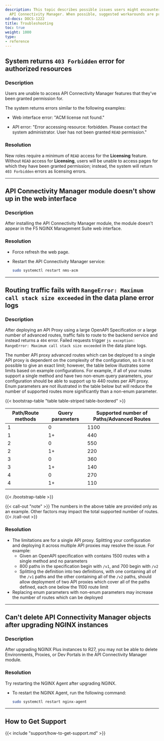 ```yaml
---
description: This topic describes possible issues users might encounter when using
  API Connectivity Manager. When possible, suggested workarounds are provided.
nd-docs: DOCS-1222
title: Troubleshooting
toc: true
weight: 1000
type:
- reference
---
```


## System returns `403 Forbidden` error for authorized resources

### Description

Users are unable to access API Connectivity Manager features that they've been granted permission for.

The system returns errors similar to the following examples:

- Web interface error: "ACM license not found."

- API error: "Error accessing resource: forbidden. Please contact the system administrator. User has not been granted `READ` permission."

### Resolution

New roles require a minimum of `READ` access for the **Licensing** feature. Without `READ` access for **Licensing**, users will be unable to access pages for which they have been granted permission; instead, the system will return `403 Forbidden` errors as licensing errors.

---

## API Connectivity Manager module doesn't show up in the web interface

### Description

After installing the API Connectivity Manager module, the module doesn't appear in the F5 NGINX Management Suite web interface.

### Resolution

- Force refresh the web page.
- Restart the API Connectivity Manager service:

  ```bash
  sudo systemctl restart nms-acm
  ```

---

## Routing traffic fails with `RangeError: Maximum call stack size exceeded` in the data plane error logs

### Description

After deploying an API Proxy using a large OpenAPI Specification or a large number of advanced routes, traffic fails to route to the backend service and instead returns a `404` error. Failed requests trigger `js exception: RangeError: Maximum call stack size exceeded` in the data plane logs.

The number API proxy advanced routes which can be deployed to a single API proxy is dependent on the complexity of the configuration, so it is not possible to give an exact limit; however, the table below illustrates some limits based on example configurations. For example, if all of your routes support a single method and have two non-enum query parameters, your configuration should be able to support up to 440 routes per API proxy. Enum parameters are not illustrated in the table below but will reduce the number of supported routes more significantly than a non-enum parameter.

{{< bootstrap-table "table table-striped table-bordered" >}}

| Path/Route methods | Query parameters | Supported number of Paths/Advanced Routes |
| ------------------ | ---------------- | ----------------------------------------- |
| 1                  | 0                | 1100                                      |
| 1                  | 1+               | 440                                       |
| 2                  | 0                | 550                                       |
| 2                  | 1+               | 220                                       |
| 3                  | 0                | 360                                       |
| 3                  | 1+               | 140                                       |
| 4                  | 0                | 270                                       |
| 4                  | 1+               | 110                                       |
|                    |                  |                                           |

{{< /bootstrap-table >}}

{{< call-out "note" >}}
The numbers in the above table are provided only as an example. Other factors may impact the total supported number of routes.
{{< /call-out >}}

### Resolution

- The limitations are for a single API proxy. Splitting your configuration and deploying it across multiple API proxies may resolve the issue. For example:
  - Given an OpenAPI specification with contains 1500 routes with a single method and no parameters
  - 800 paths in the specification begin with `/v1`, and 700 begin with `/v2`
  - Splitting the definition into two definitions, with one containing all of the `/v1` paths and the other containing all of the `/v2` paths, should allow deployment of two API proxies which cover all of the paths defined, each one below the 1100 route limit
- Replacing enum parameters with non-enum parameters may increase the number of routes which can be deployed

---

## Can't delete API Connectivity Manager objects after upgrading NGINX instances

### Description

After upgrading NGINX Plus instances to R27, you may not be able to delete Environments, Proxies, or Dev Portals in the API Connectivity Manager module.

### Resolution

Try restarting the NGINX Agent after upgrading NGINX.

- To restart the NGINX Agent, run the following command:

  ``` bash
  sudo systemctl restart nginx-agent
  ```

---

## How to Get Support

{{< include "support/how-to-get-support.md" >}}

